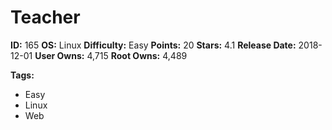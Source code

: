 # Teacher

**ID:** 165
**OS:** Linux
**Difficulty:** Easy
**Points:** 20
**Stars:** 4.1
**Release Date:** 2018-12-01
**User Owns:** 4,715
**Root Owns:** 4,489

**Tags:**
- Easy
- Linux
- Web

